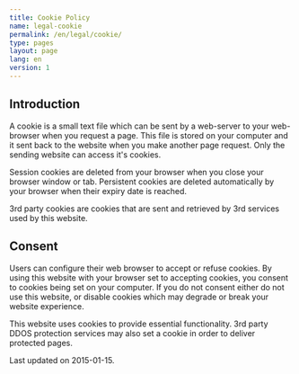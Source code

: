 ```yaml
---
title: Cookie Policy
name: legal-cookie
permalink: /en/legal/cookie/
type: pages
layout: page
lang: en
version: 1
---
```

## Introduction

A cookie is a small text file which can be sent by a web-server to your web-browser when you request a page. This file is stored on your computer and it sent back to the website when you make another page request. Only the sending website can access it's cookies. 

Session cookies are deleted from your browser when you close your browser window or tab. Persistent cookies are deleted automatically by your browser when their expiry date is reached.

3rd party cookies are cookies that are sent and retrieved by 3rd services used by this website.

## Consent

Users can configure their web browser to accept or refuse cookies. By using this website with your browser set to accepting cookies, you consent to cookies being set on your computer. If you do not consent either do not use this website, or disable cookies which may degrade or break your website experience.

This website uses cookies to provide essential functionality. 3rd party DDOS protection services may also set a cookie in order to deliver protected pages.

Last updated on 2015-01-15.

